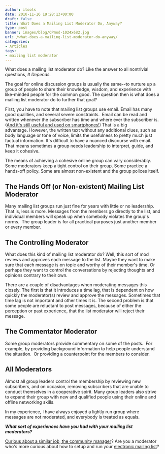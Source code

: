 ```yaml
---
author: itools
date: 2010-11-16 19:28:13+00:00
draft: false
title: What Does a Mailing List Moderator Do, Anyway?
type: post
banner: images/blog/CPmod-1024x682.jpg
url: /what-does-a-mailing-list-moderator-do-anyway/
categories:
- Articles
tags:
- mailing list moderator
---
```


What does a mailing list moderator do? Like the answer to all nontrivial questions, _It Depends._

The goal for online discussion groups is usually the same--to nurture up a group of people to share their knowledge, wisdom, and experience with like-minded people for the common good. The question then is what does a mailing list moderator do to further that goal?

First, you have to note that mailing list groups use email. Email has many good qualities, and several severe constraints.  Email can be read and written whenever the subscriber has time and where ever the subscriber is. ([And it's still useful and used on smartphones!](https://www.mail-list.com/smartphones-and-listserves/)) That is a big advantage. However, the written text without any additional clues, such as body language or tone of voice, limits the usefulness to pretty much just factual information. It's difficult to have a nuanced discourse with email. That means sometimes a group needs leadership to interpret, guide, and keep it cohesive.

The means of achieving a cohesive online group can vary considerably. Some moderators keep a tight control on their group. Some practice a hands-off policy. Some are almost non-existent and the group polices itself.


## The Hands Off (or Non-existent) Mailing List Moderator


Many mailing list groups run just fine for years with little or no leadership. That is, less is more. Messages from the members go directly to the list, and individual members will speak up when somebody violates the group's norms.  The group leader is for all practical purposes just another member or every member.


## The Controlling Moderator


What does this kind of mailing list moderator do? Well, this sort of mod reviews and approves each message to the list. Maybe they want to make sure that each message is on topic and worthy of their member's time. Or perhaps they want to control the conversations by rejecting thoughts and opinions contrary to their own.

There are a couple of disadvantages when moderating messages this closely. The first is that it introduces a time lag, that is dependent on how quickly the moderator(s) review and approve the messages. Sometimes that time lag is not important and other times it is. The second problem is that some people are reluctant to post messages, because of either the perception or past experience, that the list moderator will reject their message.


## The Commentator Moderator


Some group moderators provide commentary on some of the posts.  For example, by providing background information to help people understand the situation.  Or providing a counterpoint for the members to consider.


## All Moderators


Almost all group leaders control the membership by reviewing new subscribers, and on occasion, removing subscribers that are unable to conduct themselves in a cooperative spirit. Many group leaders also strive to expand their group with new and qualified people using their online and offline networking skills.

In my experience, I have always enjoyed a lightly run group where messages are not moderated, and everybody is treated as equals.

**_What sort of experiences have you had with your mailing list moderators?_**

[Curious about a similar job, the community manager](https://www.mail-list.com/what-do-community-managers-do/)? Are you a moderator who's more curious about how to setup and run your [electronic mailing list](https://www.mail-list.com/which-mailing-list-is-better/)?




